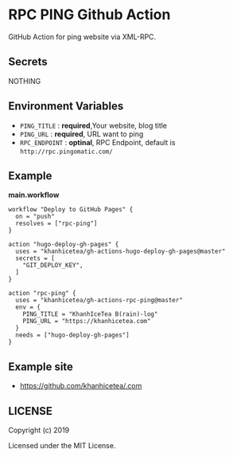 # RPC PING Github Action

GitHub Action for ping website via XML-RPC.

## Secrets

NOTHING

## Environment Variables

- `PING_TITLE` : **required**,Your website, blog title
- `PING_URL` : **required**, URL want to ping
- `RPC_ENDPOINT` : **optinal**, RPC Endpoint, default is `http://rpc.pingomatic.com/`

## Example

**main.workflow**

```hcl
workflow "Deploy to GitHub Pages" {
  on = "push"
  resolves = ["rpc-ping"]
}

action "hugo-deploy-gh-pages" {
  uses = "khanhicetea/gh-actions-hugo-deploy-gh-pages@master"
  secrets = [
    "GIT_DEPLOY_KEY",
  ]
}

action "rpc-ping" {
  uses = "khanhicetea/gh-actions-rpc-ping@master"
  env = {
    PING_TITLE = "KhanhIceTea B(rain)-log"
    PING_URL = "https://khanhicetea.com"
  }
  needs = ["hugo-deploy-gh-pages"]
}
```

## Example site

- https://github.com/khanhicetea/.com

## LICENSE

Copyright (c) 2019

Licensed under the MIT License.